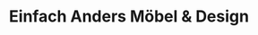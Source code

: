 ---
title: "Einfach Anders Möbel & Design"
url: /lueneburg/einfach-anders-moebel-und-design/
shop: Möbel
---